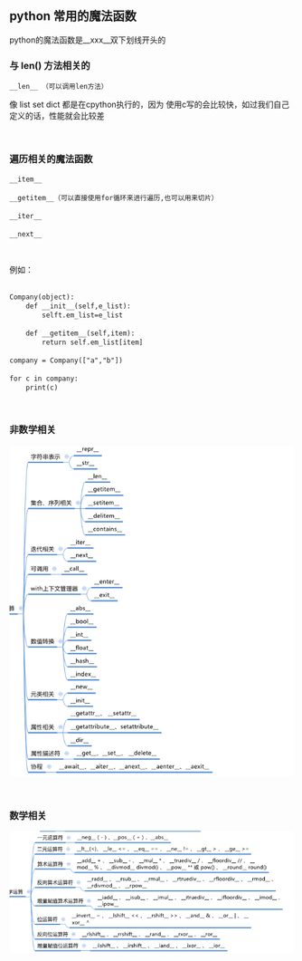 ## python 常用的魔法函数

python的魔法函数是\__xxx__双下划线开头的

### 与 len() 方法相关的

```
__len__ （可以调用len方法）
```

像 list set dict 都是在cpython执行的，因为 使用c写的会比较快，如过我们自己定义的话，性能就会比较差



<br>



### 遍历相关的魔法函数

```
__item__ 

__getitem__（可以直接使用for循环来进行遍历,也可以用来切片）

__iter__

__next__
```

<br>

例如：

```

Company(object):
	def __init__(self,e_list):
		selft.em_list=e_list
		
	def __getitem__(self,item):
    	return self.em_list[item]
    	
company = Company(["a","b"])

for c in company:
	print(c)
```

<br>



### 非数学相关

![image-20200517220642613](assets/image-20200517220642613.png)



<br>

### 数学相关

![image-20200517220659587](assets/image-20200517220659587.png)